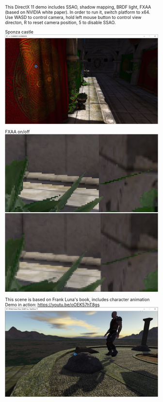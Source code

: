 This DirectX 11 demo includes SSAO, shadow mapping, BRDF light, FXAA (based on NVIDIA white paper).
In order to run it, switch platform to x64.
Use WASD to control camera, hold left mouse button to control view directon, R to reset camera position, 5 to disable SSAO.

Sponza castle
![image](sponza0.png)

FXAA on/off
![image](fxaa0.png)
![image](fxaa1.png)

This scene is based on Frank Luna's book, includes character animation
Demo in action: https://youtu.be/oOEK57hT8gs
![image](Temple.png)